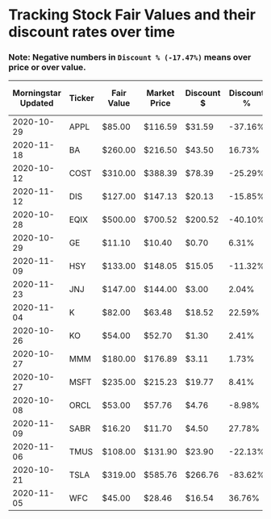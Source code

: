 # Tracking Stock Fair Values and their discount rates over time

### Note: Negative numbers in `Discount % (-17.47%)` means over price or over value.

| Morningstar Updated | Ticker | Fair Value | Market Price | Discount $ | Discount % | Query Date | Out of Date |
|---------------------|--------|------------|--------------|------------|------------|------------|-------------|
| 2020-10-29          | APPL   | $85.00     | $116.59      | $31.59     | -37.16%    | 11/29/2020 | 31          |
| 2020-11-18          | BA     | $260.00    | $216.50      | $43.50     | 16.73%     | 11/29/2020 | 11          |
| 2020-10-12          | COST   | $310.00    | $388.39      | $78.39     | -25.29%    | 11/29/2020 | 48          |
| 2020-11-12          | DIS    | $127.00    | $147.13      | $20.13     | -15.85%    | 11/29/2020 | 17          |
| 2020-10-28          | EQIX   | $500.00    | $700.52      | $200.52    | -40.10%    | 11/29/2020 | 32          |
| 2020-10-29          | GE     | $11.10     | $10.40       | $0.70      | 6.31%      | 11/29/2020 | 31          |
| 2020-11-09          | HSY    | $133.00    | $148.05      | $15.05     | -11.32%    | 11/29/2020 | 20          |
| 2020-11-23          | JNJ    | $147.00    | $144.00      | $3.00      | 2.04%      | 11/29/2020 | 6           |
| 2020-11-04          | K      | $82.00     | $63.48       | $18.52     | 22.59%     | 11/29/2020 | 25          |
| 2020-10-26          | KO     | $54.00     | $52.70       | $1.30      | 2.41%      | 11/29/2020 | 34          |
| 2020-10-27          | MMM    | $180.00    | $176.89      | $3.11      | 1.73%      | 11/29/2020 | 33          |
| 2020-10-27          | MSFT   | $235.00    | $215.23      | $19.77     | 8.41%      | 11/29/2020 | 33          |
| 2020-10-08          | ORCL   | $53.00     | $57.76       | $4.76      | -8.98%     | 11/29/2020 | 52          |
| 2020-11-09          | SABR   | $16.20     | $11.70       | $4.50      | 27.78%     | 11/29/2020 | 20          |
| 2020-11-06          | TMUS   | $108.00    | $131.90      | $23.90     | -22.13%    | 11/29/2020 | 23          |
| 2020-10-21          | TSLA   | $319.00    | $585.76      | $266.76    | -83.62%    | 11/29/2020 | 39          |
| 2020-11-05          | WFC    | $45.00     | $28.46       | $16.54     | 36.76%     | 11/29/2020 | 24          |
